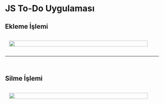 # JS To-Do Uygulaması

## Ekleme İşlemi 
<br/>
<div style="display: flex; justify-content:center;">
<img src="https://i.hizliresim.com/s45aoqm.gif" style="width:95%"/>
</div>
<br/>

---
<br/>

## Silme İşlemi
<br/>
<div style="display: flex; justify-content:center;">
<img src="https://i.hizliresim.com/g2p7vx9.gif" style="width:95%">
</div>
